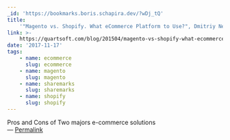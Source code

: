 ```yaml
---
_id: 'https://bookmarks.boris.schapira.dev/?wDj_tQ'
title:
    '"Magento vs. Shopify. What eCommerce Platform to Use?", Dmitriy Nesterov'
link: >-
    https://quartsoft.com/blog/201504/magento-vs-shopify-what-ecommerce-platform-use
date: '2017-11-17'
tags:
    - name: ecommerce
      slug: ecommerce
    - name: magento
      slug: magento
    - name: sharemarks
      slug: sharemarks
    - name: shopify
      slug: shopify
---
```


Pros and Cons of Two majors e-commerce solutions <br>&#8212;
<a href="https://bookmarks.boris.schapira.dev/?wDj_tQ" title="Permalink">Permalink</a>
